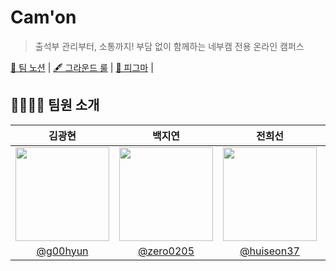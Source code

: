 # Cam'on
<blockquote>출석부 관리부터, 소통까지! 부담 없이 함께하는 네부캠 전용 온라인 캠퍼스</blockquote>

<p align='left'>
<a href='https://intelligent-broker-ff0.notion.site/Cam-on-1290201238ac808ebb56d75e07685ae4'>📒 팀 노션</a> | 
<a href='https://intelligent-broker-ff0.notion.site/410fe8414eee4709b4dc0be015f7cca9'>🖋️ 그라운드 룰</a> | 
<!-- <a href='https://www.notion.so/af66c77dc0f648ce9317a33a37510f24?pvs=21'>📜 백로그</a> |  -->
<a href='https://www.figma.com/design/ckY510YXPKJJUoURVxlmYz/Cam'on?node-id=0-1&node-type=canvas&t=BIq7ck3oUBLHea8J-0'>🎨 피그마</a> | 
<!-- <a href='https://github.com/boostcampwm2023/web17_morak/wiki'>🔍 위키</a> -->
</p>

## 👨‍👩‍👧‍👦 팀원 소개
| 김광현| 백지연 | 전희선 | 한승헌 |
|:---:|:---:|:---:|:---:|
| <img src="https://github.com/g00hyun.png" width="150" height="150"> | <img src="https://github.com/zero0205.png" width="150" height="150"> | <img src="https://github.com/huiseon37.png" width="150" height="150"> | <img src="https://github.com/seungheon123.png" width="150" height="150"> |
| [@g00hyun](https://github.com/g00hyun) | [@zero0205](https://github.com/zero0205) | [@huiseon37](https://github.com/huiseon37) | [@seungheon123](https://github.com/seungheon123) |
